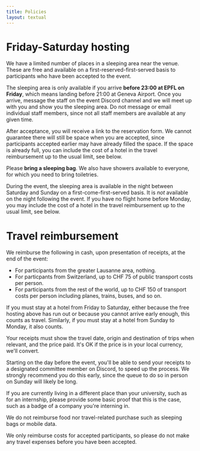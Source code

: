 ```yaml
---
title: Policies
layout: textual
---
```


# Friday-Saturday hosting

We have a limited number of places in a sleeping area near the venue.
These are free and available on a first-reserved-first-served basis to participants who have been accepted to the event.

The sleeping area is only available if you arrive **before 23:00 at EPFL on Friday**, which means landing before 21:00 at Geneva Airport.
Once you arrive, message the staff on the event Discord channel and we will meet up with you and show you the sleeping area.
Do not message or email individual staff members, since not all staff members are available at any given time.

After acceptance, you will receive a link to the reservation form.
We cannot guarantee there will still be space when you are accepted, since participants accepted earlier may have already filled the space.
If the space is already full, you can include the cost of a hotel in the travel reimbursement up to the usual limit, see below.

Please **bring a sleeping bag**.
We also have showers available to everyone, for which you need to bring toiletries.

During the event, the sleeping area is available in the night between Saturday and Sunday on a first-come-first-served basis.
It is _not_ available on the night following the event. If you have no flight home before Monday, you may include the cost of a hotel in the travel reimbursement up to the usual limit, see below.


# Travel reimbursement

We reimburse the following in cash, upon presentation of receipts, at the end of the event:
- For participants from the greater Lausanne area, nothing.
- For particpants from Switzerland, up to CHF 75 of public transport costs per person.
- For participants from the rest of the world, up to CHF 150 of transport costs per person including planes, trains, buses, and so on.

If you must stay at a hotel from Friday to Saturday, either because the free hosting above has run out or because you cannot arrive early enough,
this counts as travel. Similarly, if you must stay at a hotel from Sunday to Monday, it also counts.

Your receipts must show the travel date, origin and destination of trips when relevant, and the price paid.
It's OK if the price is in your local currency, we'll convert.

Starting on the day before the event, you'll be able to send your receipts to a designated committee member on Discord,
to speed up the process. We strongly recommend you do this early, since the queue to do so in person on Sunday will likely be long.

If you are currently living in a different place than your university, such as for an internship,
please provide some basic proof that this is the case, such as a badge of a company you're interning in.

We do not reimburse food nor travel-related purchase such as sleeping bags or mobile data.

We only reimburse costs for accepted participants, so please do not make any travel expenses before you have been accepted.
